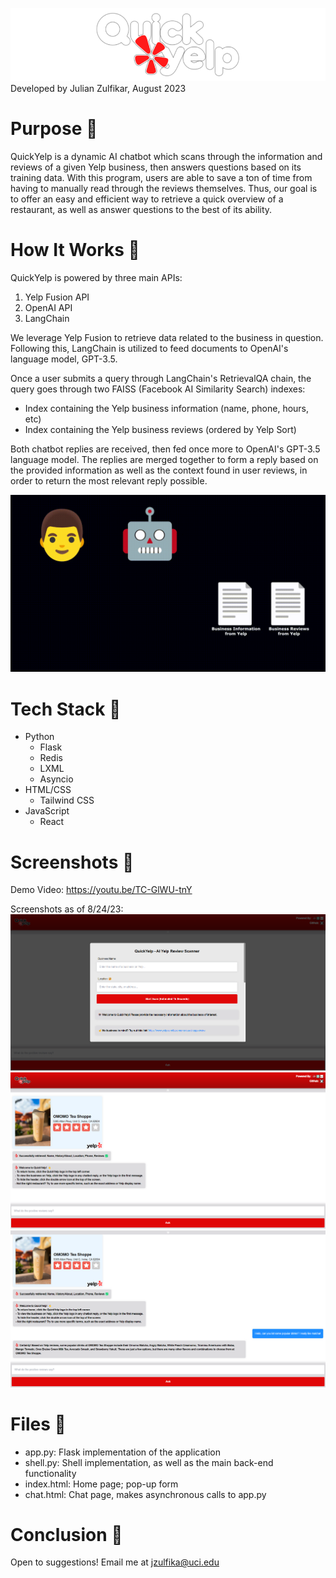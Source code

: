 ![](https://github.com/julian-z/QuickYelp/blob/main/static/images/quickyelp_logo_white_bordered_small.png)
Developed by Julian Zulfikar, August 2023

# Purpose 🚀
QuickYelp is a dynamic AI chatbot which scans through the information and reviews of a given Yelp business, then answers questions based on its training data. With this program, users are able to save a ton of time from having to manually read through the reviews themselves. Thus, our goal is to offer an easy and efficient way to retrieve a quick overview of a restaurant, as well as answer questions to the best of its ability.

# How It Works 🧠
QuickYelp is powered by three main APIs:

1. Yelp Fusion API
2. OpenAI API
3. LangChain

We leverage Yelp Fusion to retrieve data related to the business in question. Following this, LangChain is utilized to feed documents to OpenAI's language model, GPT-3.5.

Once a user submits a query through LangChain's RetrievalQA chain, the query goes through two FAISS (Facebook AI Similarity Search) indexes:
- Index containing the Yelp business information (name, phone, hours, etc)
- Index containing the Yelp business reviews (ordered by Yelp Sort)

Both chatbot replies are received, then fed once more to OpenAI's GPT-3.5 language model. The replies are merged together to form a reply based on the provided information as well as the context found in user reviews, in order to return the most relevant reply possible.

![](https://github.com/julian-z/QuickYelp/blob/main/static/images/query.gif)

# Tech Stack 🤖
- Python
    - Flask
    - Redis
    - LXML
    - Asyncio
- HTML/CSS
    - Tailwind CSS
- JavaScript
    - React

# Screenshots 🎥
Demo Video: https://youtu.be/TC-GlWU-tnY

Screenshots as of 8/24/23:
![](https://github.com/julian-z/QuickYelp/blob/main/static/images/home.png)
![](https://github.com/julian-z/QuickYelp/blob/main/static/images/chat1.png)
![](https://github.com/julian-z/QuickYelp/blob/main/static/images/chat2.png)

# Files 📁
- app.py: Flask implementation of the application
- shell.py: Shell implementation, as well as the main back-end functionality
- index.html: Home page; pop-up form
- chat.html: Chat page, makes asynchronous calls to app.py

# Conclusion 👋
Open to suggestions! Email me at jzulfika@uci.edu
